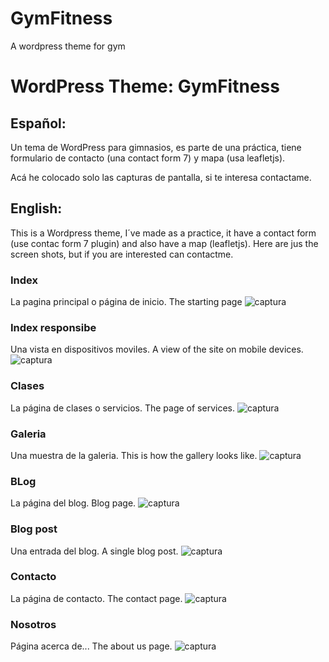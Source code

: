 # GymFitness
A wordpress theme for gym

WordPress Theme: GymFitness
==================
## Español:

Un tema de WordPress para gimnasios, es parte de una práctica, tiene formulario de contacto (una contact form 7) y mapa (usa leafletjs).


Acá he colocado solo las capturas de pantalla, si te interesa contactame.

## English:

This is a Wordpress theme, I´ve made as a practice, it have a contact form (use contac form 7 plugin) and also have a map (leafletjs). Here are jus the screen shots, but if you are interested can contactme.


### Index
La pagina principal o página de inicio.
The starting page
![captura](index.jpg)


### Index responsibe
Una  vista en dispositivos moviles.
A view of the site on mobile devices.
![captura](index-responsive.jpg)


### Clases
La página de clases o servicios.
The page of services.
![captura](clases.jpg)


### Galeria
Una muestra de la galeria.
This is how the gallery looks like.
![captura](galeria.jpg)


### BLog
La página del blog.
Blog page.
![captura](blog.png)


### Blog post
Una entrada del blog.
A single blog post.
![captura](blog-post.png)


### Contacto
La página de contacto.
The contact page.
![captura](contacto.png)


### Nosotros
Página acerca de...
The about us page.
![captura](nosotros.png)
